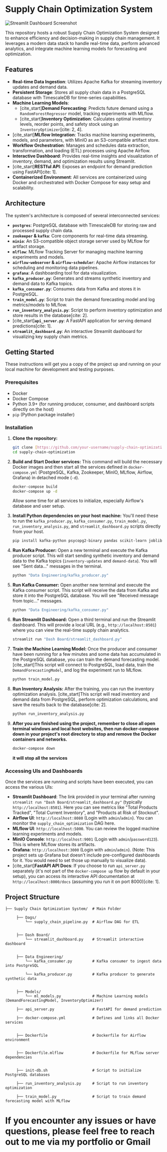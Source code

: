 # Supply Chain Optimization System


![Streamlit Dashboard Screenshot](https://github.com/Mohit-0987/Supply-Chain-Optimization-System/blob/main/Output%20Images/Streamlit_dashboard.png)

This repository hosts a robust Supply Chain Optimization System designed to enhance efficiency and decision-making in supply chain management. It leverages a modern data stack to handle real-time data, perform advanced analytics, and integrate machine learning models for forecasting and optimization.

## Features

* **Real-time Data Ingestion**: Utilizes Apache Kafka for streaming inventory updates and demand data.
* **Persistent Storage**: Stores all supply chain data in a PostgreSQL database with TimescaleDB for time-series capabilities.
* **Machine Learning Models**:
    * [cite_start]**Demand Forecasting**: Predicts future demand using a `RandomForestRegressor` model, tracking experiments with MLflow.
    * [cite_start]**Inventory Optimization**: Calculates optimal inventory levels, reorder points, and safety stock using an `InventoryOptimizer`[cite: 2, 4].
* [cite_start]**MLflow Integration**: Tracks machine learning experiments, models, and parameters, with MinIO as an S3-compatible artifact store.
* **Workflow Orchestration**: Manages and schedules data extraction, transformation, and loading (ETL) processes using Apache Airflow.
* **Interactive Dashboard**: Provides real-time insights and visualization of inventory, demand, and optimization results using Streamlit.
* [cite_start]**RESTful API**: Exposes an endpoint for demand prediction using FastAPI[cite: 1].
* **Containerized Environment**: All services are containerized using Docker and orchestrated with Docker Compose for easy setup and scalability.

## Architecture

The system's architecture is composed of several interconnected services:

* **`postgres`**: PostgreSQL database with TimescaleDB for storing raw and processed supply chain data.
* **`zookeeper` & `kafka`**: Core components for real-time data streaming.
* **`minio`**: An S3-compatible object storage server used by MLflow for artifact storage.
* **`mlflow`**: MLflow Tracking Server for managing machine learning experiments and models.
* **`airflow-webserver` & `airflow-scheduler`**: Apache Airflow instances for scheduling and monitoring data pipelines.
* **`grafana`**: A dashboarding tool for data visualization.
* **`kafka_producer.py`**: Generates and streams synthetic inventory and demand data to Kafka topics.
* **`kafka_consumer.py`**: Consumes data from Kafka and stores it in PostgreSQL.
* **`train_model.py`**: Script to train the demand forecasting model and log metrics/models to MLflow.
* **`run_inventory_analysis.py`**: Script to perform inventory optimization and store results in the database[cite: 2].
* [cite_start]**`api_server.py`**: A FastAPI application for serving demand predictions[cite: 1].
* **`streamlit_dashboard.py`**: An interactive Streamlit dashboard for visualizing key supply chain metrics.

## Getting Started

These instructions will get you a copy of the project up and running on your local machine for development and testing purposes.

### Prerequisites

* Docker
* Docker Compose
* Python 3.9+ (for running producer, consumer, and dashboard scripts directly on the host)
* `pip` (Python package installer)

### Installation

1.  **Clone the repository:**
    ```bash
    git clone [https://github.com/your-username/supply-chain-optimization.git](https://github.com/your-username/supply-chain-optimization.git)
    cd supply-chain-optimization
    ```

2.  **Build and Start Docker services:**
    This command will build the necessary Docker images and then start all the services defined in `docker-compose.yml` (PostgreSQL, Kafka, Zookeeper, MinIO, MLflow, Airflow, Grafana) in detached mode (`-d`).
    ```bash
    docker-compose build
    docker-compose up -d
    ```
    Allow some time for all services to initialize, especially Airflow's database and user setup.

3.  **Install Python dependencies on your host machine:**
    You'll need these to run the `kafka_producer.py`, `kafka_consumer.py`, `train_model.py`, `run_inventory_analysis.py`, and `streamlit_dashboard.py` scripts directly from your host.
    ```bash
    pip install kafka-python psycopg2-binary pandas scikit-learn joblib mlflow streamlit plotly
    ```

4.  **Run Kafka Producer:**
    Open a new terminal and execute the Kafka producer script. This will start sending synthetic inventory and demand data to the Kafka topics (`inventory-updates` and `demand-data`). You will see "Sent data..." messages in the terminal.
    ```bash
    python "Data Engineering/kafka_producer.py"
    ```

5.  **Run Kafka Consumer:**
    Open another new terminal and execute the Kafka consumer script. This script will receive the data from Kafka and store it into the PostgreSQL database. You will see "Received message from topic..." messages.
    ```bash
    python "Data Engineering/kafka_consumer.py"
    ```

6.  **Run Streamlit Dashboard:**
    Open a third terminal and run the Streamlit dashboard. This will provide a local URL (e.g., `http://localhost:8501`) where you can view the real-time supply chain analytics.
    ```bash
    streamlit run "Dash Board/streamlit_dashboard.py"
    ```

7.  **Train the Machine Learning Model:**
    Once the producer and consumer have been running for a few minutes and some data has accumulated in the PostgreSQL database, you can train the demand forecasting model. [cite_start]This script will connect to PostgreSQL, load data, train the `DemandForecastingModel`, and log the experiment run to MLflow.
    ```bash
    python train_model.py
    ```

8.  **Run Inventory Analysis:**
    After the training, you can run the inventory optimization analysis. [cite_start]This script will read inventory and demand data from PostgreSQL, perform optimization calculations, and save the results back to the database[cite: 2].
    ```bash
    python run_inventory_analysis.py
    ```
9. **After you are finished using the project, remember to close all open terminal windows and local host websites, then run docker-compose down in your project's root directory to stop and remove the Docker containers and networks.**
    ```bash
    docker-compose down
    ```
    **it will stop all the services**

### Accessing UIs and Dashboards

Once the services are running and scripts have been executed, you can access the various UIs:

* **Streamlit Dashboard**: The link provided in your terminal after running `streamlit run "Dash Board/streamlit_dashboard.py"` (typically `http://localhost:8501`). Here you can see metrics like "Total Products Tracked", "Total Current Inventory", and "Products at Risk of Stockout".
* **Airflow UI**: `http://localhost:8080` (Login with `admin`/`admin`). You can monitor the `supply_chain_optimization` DAG here.
* **MLflow UI**: `http://localhost:5000`. You can review the logged machine learning experiments and models.
* **MinIO Console**: `http://localhost:9001` (Login with `admin`/`password123`). This is where MLflow stores its artifacts.
* **Grafana**: `http://localhost:3000` (Login with `admin`/`admin`). (Note: This project sets up Grafana but doesn't include pre-configured dashboards for it. You would need to set those up manually to visualize data).
* [cite_start]**FastAPI API Docs**: If you choose to run `api_server.py` separately (it's not part of the `docker-compose up` flow by default in your setup), you can access its interactive API documentation at `http://localhost:8000/docs` (assuming you run it on port 8000)[cite: 1].

## Project Structure


    ├── Supply Chain Optimization System/  # Main Folder

         ├── Dags/
             └── supply_chain_pipeline.py  # Airflow DAG for ETL 
         
         
         ├── Dash Board/
             └── streamlit_dashboard.py    # Streamlit interactive dashboard 
         
         
         ├── Data Engineering/
             └── kafka_consumer.py         # Kafka consumer to ingest data into PostgreSQL 
         
             └── kafka_producer.py         # Kafka producer to generate synthetic data 
         
         
         ├── Models/
             └── ml_models.py              # Machine Learning models (DemandForecastingModel, InventoryOptimizer) 
         
         ├── api_server.py                 # FastAPI for demand prediction 
         
         ├── docker-compose.yml            # Defines and links all Docker services 
         
         
         ├── Dockerfile                    # Dockerfile for Airflow environment 
         
         
         ├── Dockerfile.mlflow             # Dockerfile for MLflow server dependencies 
         
         
         ├── init-db.sh                    # Script to initialize PostgreSQL databases 
         
         ├── run_inventory_analysis.py     # Script to run inventory optimization 
         
         ├── train_model.py                # Script to train demand forecasting model with MLflow

# If you encounter any issues or have questions, please feel free to reach out to me via my portfolio or Gmail
